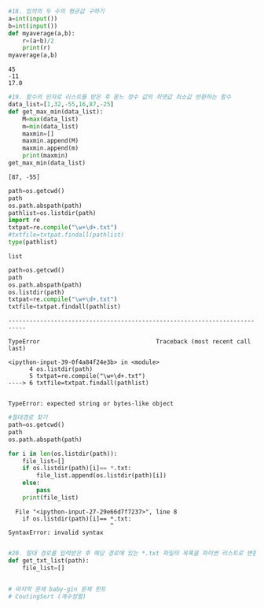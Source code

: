 ```python
#18. 임의의 두 수의 평균값 구하기
a=int(input())
b=int(input())
def myaverage(a,b):
    r=(a+b)/2
    print(r)
myaverage(a,b)
```

    45
    -11
    17.0
    


```python
#19. 함수의 인자로 리스트를 받은 후 몯느 정수 값의 최댓값 최소값 반환하는 함수
data_list=[1,32,-55,16,87,-25]
def get_max_min(data_list):
    M=max(data_list)
    m=min(data_list)
    maxmin=[]
    maxmin.append(M)
    maxmin.append(m)
    print(maxmin)
get_max_min(data_list)
```

    [87, -55]
    


```python
path=os.getcwd()
path
os.path.abspath(path)
pathlist=os.listdir(path)
import re
txtpat=re.compile("\w+\d+.txt")
#txtfile=txtpat.findall(pathlist)
type(pathlist)

```




    list




```python
path=os.getcwd()
path
os.path.abspath(path)
os.listdir(path)
txtpat=re.compile("\w+\d+.txt")
txtfile=txtpat.findall(pathlist)
```


    ---------------------------------------------------------------------------

    TypeError                                 Traceback (most recent call last)

    <ipython-input-39-0f4a84f24e3b> in <module>
          4 os.listdir(path)
          5 txtpat=re.compile("\w+\d+.txt")
    ----> 6 txtfile=txtpat.findall(pathlist)
    

    TypeError: expected string or bytes-like object



```python
#절대경로 찾기
path=os.getcwd()
path
os.path.abspath(path)

for i in len(os.listdir(path)):
    file_list=[]
    if os.listdir(path)[i]== *.txt:
        file_list.append(os.listdir(path)[i])
    else:
        pass
    print(file_list)
```


      File "<ipython-input-27-29e66d7f7237>", line 8
        if os.listdir(path)[i]== *.txt:
                                 ^
    SyntaxError: invalid syntax
    



```python

```


```python
#20. 절대 경로를 입력받은 후 해당 경로에 있는 *.txt 파일의 목록을 파이썬 리스트로 변환하기
def get_txt_list(path):
    file_list=[]
    
```


```python
# 마지막 문제 baby-gin 문제 힌트
# CoutingSort (계수정렬)
```


```python

```


```python

```


```python

```


```python

```
